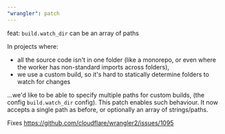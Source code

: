 ```yaml
---
"wrangler": patch
---
```


feat: `build.watch_dir` can be an array of paths

In projects where:

- all the source code isn't in one folder (like a monorepo, or even where the worker has non-standard imports across folders),
- we use a custom build, so it's hard to statically determine folders to watch for changes

...we'd like to be able to specify multiple paths for custom builds, (the config `build.watch_dir` config). This patch enables such behaviour. It now accepts a single path as before, or optionally an array of strings/paths.

Fixes https://github.com/cloudflare/wrangler2/issues/1095
